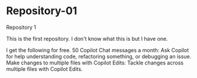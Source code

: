 # Repository-01
Repository 1

This is the first repository.  I don't know what this is but I have one.

I get the following for free.
50 Copilot Chat messages a month: Ask Copilot for help understanding code, refactoring something, or debugging an issue.
Make changes to multiple files with Copilot Edits: Tackle changes across multiple files with Copilot Edits.
